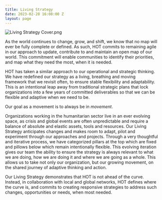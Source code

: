```yaml
---
title: Living Strategy
date: 2023-02-28 16:08:00 Z
layout: page
---
```


![Living Strategy Cover.png](/uploads/Living%20Strategy%20Cover.png)

As the world continues to change, grow, and shift, we know that no map will ever be fully complete or defined. As such, HOT commits to remaining agile in our approach to update, contribute to and maintain an open map of our world. This commitment will enable communities to identify their priorities, and map what they need the most, when it is needed. 

HOT has taken a similar approach to our operational and strategic thinking. We have redefined our strategy as a living, breathing and moving framework that we revisit often, to ensure stable flexibility and adaptability. This is an intentional leap away from traditional strategic plans that lock organizations into a few years of committed deliverables so that we can be flexible and adaptive when we need to be. 

Our goal as a movement is to always be in <i>movement</i>.

Organizations working in the humanitarian sector live in an ever evolving space, as crisis and global events are often unpredictable and require a balance of absolute and elastic assets, tools and resources. Our Living Strategy anticipates changes and makes room to adapt, pilot and experiment through our approaches and projects. Through a very thoughtful and iterative process, we have categorized pillars at the top which are fixed and pillows below which remain intentionally flexible. This evolving iteration gives our team the ability to ensure the strategy is always relevant to what we are doing, how we are doing it and where we are going as a whole. This allows us to take not only our organization, but our growing movement, on the shared journey of adaptive thinking and action. 

Our Living Strategy demonstrates that HOT is not ahead of the curve. Instead, in collaboration with local and global networks, HOT defines where the curve is, and commits to creating responsive strategies to address such changes, opportunities or needs, when most needed.